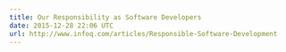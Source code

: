 ```yaml
---
title: Our Responsibility as Software Developers
date: 2015-12-28 22:06 UTC
url: http://www.infoq.com/articles/Responsible-Software-Development
---
```


